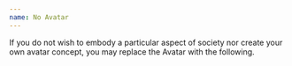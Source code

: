 ```yaml
---
name: No Avatar
---
```

If you do not wish to embody a particular aspect of society nor create your own avatar concept, you may replace
the Avatar with the following.
